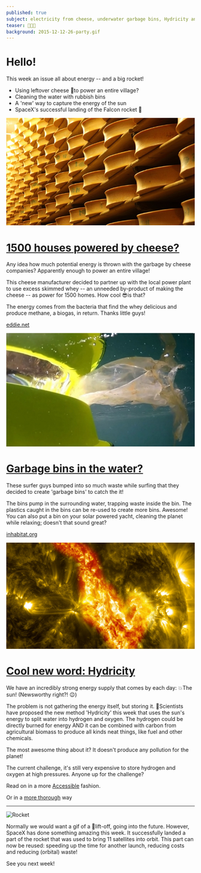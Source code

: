 ```yaml
---
published: true
subject: electricity from cheese, underwater garbage bins, Hydricity and of course the SpaceX Falcon
teaser: 🏡🌞🚀
background: 2015-12-12-26-party.gif  
---
```

# Hello!

This week an issue all about energy -- and a big rocket!

* Using leftover cheese 🐄to power an entire village?
* Cleaning the water with rubbish bins
* A 'new' way to capture the energy of the sun
* SpaceX's successful landing of the Falcon rocket 🚀

![cheese](2015-12-25-28-cheese.jpg)

# [1500 houses powered by cheese?](http://www.edie.net/news/5/French-power-station-generates-electricity-for-1-500-from-cheese/)

Any idea how much potential energy is thrown with the garbage by cheese companies? Apparently enough to power an entire village!

This cheese manufacturer decided to partner up with the local power plant to use excess skimmed whey -- an unneeded by-product of making the cheese -- as power for 1500 homes. How cool 😎is that?

The energy comes from the bacteria that find the whey delicious and produce methane, a biogas, in return. Thanks little guys!

[eddie.net](http://www.edie.net/news/5/French-power-station-generates-electricity-for-1-500-from-cheese/)

![rubbishbin](2015-12-25-28-bin.jpg)

# [Garbage bins in the water?](http://www.edie.net/news/5/French-power-station-generates-electricity-for-1-500-from-cheese/)

These surfer guys bumped into so much waste while surfing that they decided to create 'garbage bins' to catch the it!

The bins pump in the surrounding water, trapping waste inside the bin. The plastics caught in the bins can be re-used to create more bins. Awesome! You can also put a bin on your solar powered yacht, cleaning the planet while relaxing; doesn't that sound great?

[inhabitat.org](http://inhabitat.com/floating-seabin-sucks-up-ocean-waste-including-oil-and-detergents/)

![sun](2015-12-25-28-sun.jpg)

# [Cool new word: Hydricity](http://www.edie.net/news/5/French-power-station-generates-electricity-for-1-500-from-cheese/)

We have an incredibly strong energy supply that comes by each day: 💥The sun! (Newsworthy right?! 😉)

The problem is not gathering the energy itself, but storing it. 🔬Scientists have proposed the new method 'Hydricity' this week that uses the sun's energy to split water into hydrogen and oxygen. The hydrogen could be directly burned for energy AND it can be combined with carbon from agricultural biomass to produce all kinds neat things, like fuel and other chemicals.

The most awesome thing about it? It doesn't produce any pollution for the planet!

The current challenge, it's still very expensive to store hydrogen and oxygen at high pressures. Anyone up for the challenge?

Read on in a more  [Accessible](http://www.climatecentral.org/news/hydricity-could-boost-renewables-19810) fashion.

Or in a [more thorough](http://phys.org/news/2015-12-hydricity-concept-solar-energy-power.html) way

---

![Rocket](2015-12-25-28-rocket.gif)

Normally we would want a gif of a 🚀lift-off, going into the future. However, SpaceX has done something amazing this week. It successfully landed a part of the rocket that was used to bring 11 satellites into orbit. This part can now be reused: speeding up the time for another launch, reducing costs and reducing (orbital) waste!

See you next week!
